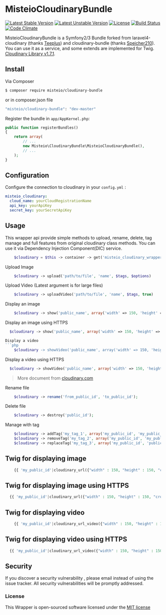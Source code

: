 MisteioCloudinaryBundle
=========
[![Latest Stable Version](https://poser.pugx.org/misteio/cloudinary-bundle/v/stable)](https://packagist.org/packages/misteio/cloudinary-bundle)
[![Latest Unstable Version](https://poser.pugx.org/misteio/cloudinary-bundle/v/unstable)](https://packagist.org/packages/misteio/cloudinary-bundle) 
[![License](https://poser.pugx.org/misteio/cloudinary-bundle/license)](https://packagist.org/packages/misteio/cloudinary-bundle)
[![Build Status](https://travis-ci.org/misteio/CloudinaryBundle.svg?branch=master)](https://travis-ci.org/misteio/CloudinaryBundle)
[![Code Climate](https://codeclimate.com/repos/586d2bd9fa6a943e97001bc5/badges/36b972b7a31123e8d235/gpa.svg)](https://codeclimate.com/repos/586d2bd9fa6a943e97001bc5/feed)

MisteioCloudinaryBundle is a Symfony2/3 Bundle forked from laravel4-cloudinary (thanks [Teeplus](https://github.com/teepluss/laravel4-cloudinary)) and cloudinary-bundle (thanks [Speicher210](https://github.com/Speicher210/CloudinaryBundle)). You can use it as a service, and some extends are implemented for Twig. 
[Cloudinary Library v1.7.1](http://cloudinary.com/documentation/php_integration).

## Install

Via Composer

``` bash
$ composer require misteio/cloudinary-bundle
```
or in composer.json file
``` bash
"misteio/cloudinary-bundle": "dev-master"
```

Register the bundle in `app/AppKernel.php`:

``` php
public function registerBundles()
{
    return array(
        // ...
        new Misteio\CloudinaryBundle\MisteioCloudinaryBundle(),
        // ...
    );
}
```

Configuration
-------------

Configure the connection to cloudinary in your `config.yml` :

``` yaml
misteio_cloudinary:
  cloud_name: yourCloudRegistrationName
  api_key: yourApiKey
  secret_key: yourSecretApiKey
```

## Usage

This wrapper api provide simple methods to upload, rename, delete, tag manage and full features from original cloudinary class methods.
You can use it via Dependency Injection Component(DIC) service.

```php
	$cloudinary = $this -> container -> get('misteio_cloudinary_wrapper');
```


Upload Image
```php
	$cloudinary -> upload('path/to/file', 'name', $tags, $options)
```
Upload Video (Latest argument is for large files)
```php
	$cloudinary -> uploadVideo('path/to/file', 'name', $tags, true)
```

Display an image
```php
	$cloudinary -> show('public_name', array('width' => 150, 'height' => 150, 'crop' => 'fit', 'radius' => 20));
```

Display an image using HTTPS
```php
  $cloudinary -> show('public_name', array('width' => 150, 'height' => 150, 'crop' => 'fit', 'radius' => 20, 'secure' => true));

Display a video
```php
	$cloudinary -> showVideo('public_name', array('width' => 150, 'height' => 150, 'crop' => 'fit', 'radius' => 20));
```

Display a video using HTTPS
```php
  $cloudinary -> showVideo('public_name', array('width' => 150, 'height' => 150, 'crop' => 'fit', 'radius' => 20, 'secure' => true));
```

> More document from [cloudinary.com](http://cloudinary.com/documentation/image_transformations)

Rename file

```php
	$cloudinary -> rename('from_public_id', 'to_public_id');
```

Delete file
```php
	$cloudinary -> destroy('public_id');
```

Manage with tag

```php
    $cloudinary -> addTag('my_tag_1', array('my_public_id', 'my_public_id_2'));
    $cloudinary -> removeTag('my_tag_2', array('my_public_id', 'my_public_id_2'));
    $cloudinary -> replaceTag('my_tag_3', array('my_public_id', 'public_id_2'));
```

## Twig for displaying image
```php
	{{ 'my_public_id'|cloudinary_url({"width" : 150, "height" : 150, "crop" : "fill", "radius" : 20}) }}
```

## Twig for displaying image using HTTPS
```php
  {{ 'my_public_id'|cloudinary_url({"width" : 150, "height" : 150, "crop" : "fill", "radius" : 20, "secure" : true}) }}
```

## Twig for displaying video
```php
	{{ 'my_public_id'|cloudinary_url_video({"width" : 150, "height" : 150, "crop" : "fill", "radius" : 20}) }}
```

## Twig for displaying video using HTTPS
```php
  {{ 'my_public_id'|cloudinary_url_video({"width" : 150, "height" : 150, "crop" : "fill", "radius" : 20, "secure" : true}) }}
```

## Security

If you discover a security vulnerability , please email instead of using the issue tracker. All security vulnerabilities will be promptly addressed.


### License
This Wrapper is open-sourced software licensed under the [MIT license](http://opensource.org/licenses/MIT)
